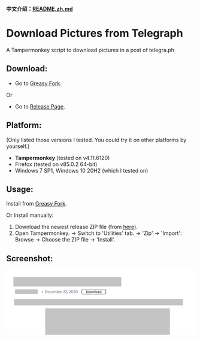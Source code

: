**中文介绍：[README.zh.md](README.zh.md)**

# Download Pictures from Telegraph
A Tampermonkey script to download pictures in a post of telegra.ph

## Download:
- Go to [Greasy Fork](https://greasyfork.org/zh-CN/scripts/422130-download-pictures-from-telegraph).

Or
- Go to [Release Page](https://github.com/owendswang/Download-Pictures-from-Telegraph/releases).

## Platform:
(Only listed those versions I tested. You could try it on other platforms by yourself.)
- **Tampermonkey** (tested on v4.11.6120)
- Firefox (tested on v85.0.2 64-bit)
- Windows 7 SP1, Windows 10 20H2 (which I tested on)

## Usage:
Install from [Greasy Fork](https://greasyfork.org/zh-CN/scripts/422130-download-pictures-from-telegraph).

Or Install manually:
1. Download the newest release ZIP file (from [here](https://github.com/owendswang/Download-Pictures-from-Telegraph/releases)).
2. Open Tampermonkey. -> Switch to 'Utilities' tab. -> 'Zip' -> 'Import': Browse -> Choose the ZIP file -> 'Install'.

## Screenshot:
![Screenshot](res/Capture.png?raw=true)
